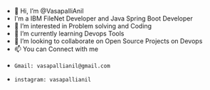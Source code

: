 - 👋 Hi, I’m @VasapalliAnil
- I'm a IBM FileNet Developer and Java Spring Boot Developer
- 👀 I’m interested in Problem solving and Coding
- 🌱 I’m currently learning Devops Tools
- 💞️ I’m looking to collaborate on Open Source Projects on Devops
- 📫 You can Connect with me 
-     Gmail: vasapallianil@gmail.com
-     instagram: vasapallianil

<!---
VasapalliAnil/VasapalliAnil is a ✨ special ✨ repository because its `README.md` (this file) appears on your GitHub profile.
You can click the Preview link to take a look at your changes.
--->
